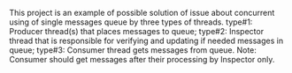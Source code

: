 This project is an example of possible solution of issue about concurrent using of single messages queue by three types of threads.
type#1: Producer thread(s) that places messages to queue;
type#2: Inspector thread that is responsible for verifying and updating if needed messages in queue;
type#3: Consumer thread gets messages from queue.
Note: Consumer should get messages after their processing by Inspector only.
